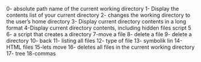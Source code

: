 0- absolute path name of the current working directory
1- Display the contents list of your current directory
2- changes the working directory to the user’s home directory
3- Display current directory contents in a long format
4-Display current directory contents, including hidden files
script 5
6- a script that creates a directory
7-move a file
8- delete a file
9- delete a directory
10- back
11- listing all files
12- type of file
13- symbolik lin
14- HTML files
15-lets move
16- deletes all files in the current working directory
17- tree
18-commas
